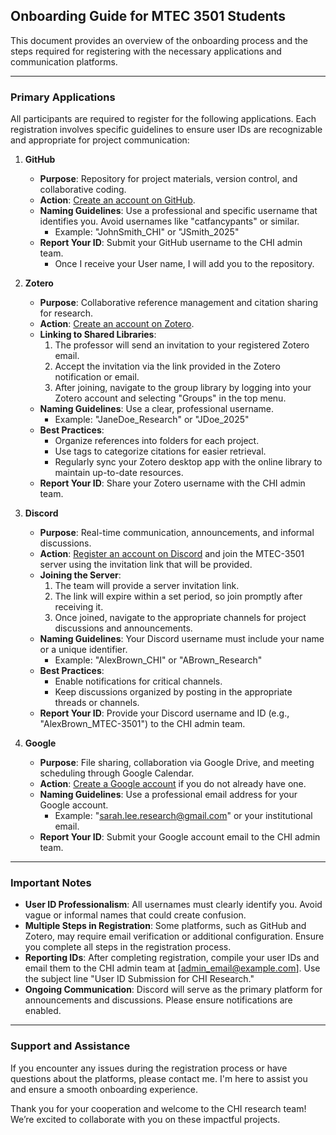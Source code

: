 ## **Onboarding Guide for MTEC 3501 Students**

This document provides an overview of the onboarding process and the steps required for registering with the necessary applications and communication platforms.

---


### **Primary Applications**
All  participants are required to register for the following applications. Each registration involves specific guidelines to ensure user IDs are recognizable and appropriate for project communication:

1. **GitHub**
   - **Purpose**: Repository for project materials, version control, and collaborative coding.
   - **Action**: [Create an account on GitHub](https://github.com/join).
   - **Naming Guidelines**: Use a professional and specific username that identifies you. Avoid usernames like "catfancypants" or similar.
     - Example: "JohnSmith_CHI" or "JSmith_2025"
   - **Report Your ID**: Submit your GitHub username to the CHI admin team.
     - Once I receive your User name, I will add you to the repository.  

2. **Zotero**
   - **Purpose**: Collaborative reference management and citation sharing for research.
   - **Action**: [Create an account on Zotero](https://www.zotero.org/user/register).
   - **Linking to Shared Libraries**:  
     1. The professor will send an invitation to your registered Zotero email.  
     2. Accept the invitation via the link provided in the Zotero notification or email.  
     3. After joining, navigate to the group library by logging into your Zotero account and selecting "Groups" in the top menu.  
   - **Naming Guidelines**: Use a clear, professional username.  
     - Example: "JaneDoe_Research" or "JDoe_2025"  
   - **Best Practices**:  
     - Organize references into folders for each project.  
     - Use tags to categorize citations for easier retrieval.  
     - Regularly sync your Zotero desktop app with the online library to maintain up-to-date resources.  
   - **Report Your ID**: Share your Zotero username with the CHI admin team.

3. **Discord**
   - **Purpose**: Real-time communication, announcements, and informal discussions.
   - **Action**: [Register an account on Discord](https://discord.com/register) and join the MTEC-3501 server using the invitation link that will be provided.
   - **Joining the  Server**:  
     1. The team will provide a server invitation link.  
     2. The link will expire within a set period, so join promptly after receiving it.  
     3. Once joined, navigate to the appropriate channels for project discussions and announcements.  
   - **Naming Guidelines**: Your Discord username must include your name or a unique identifier.  
     - Example: "AlexBrown_CHI" or "ABrown_Research"  
   - **Best Practices**:  
     - Enable notifications for critical channels.  
     - Keep discussions organized by posting in the appropriate threads or channels.  
   - **Report Your ID**: Provide your Discord username and ID (e.g., "AlexBrown_MTEC-3501") to the CHI admin team.

4. **Google**
   - **Purpose**: File sharing, collaboration via Google Drive, and meeting scheduling through Google Calendar.
   - **Action**: [Create a Google account](https://accounts.google.com/signup) if you do not already have one.
   - **Naming Guidelines**: Use a professional email address for your Google account.  
     - Example: "sarah.lee.research@gmail.com" or your institutional email.  
   - **Report Your ID**: Submit your Google account email to the CHI admin team.

---

### **Important Notes**
- **User ID Professionalism**: All usernames must clearly identify you. Avoid vague or informal names that could create confusion.
- **Multiple Steps in Registration**: Some platforms, such as GitHub and Zotero, may require email verification or additional configuration. Ensure you complete all steps in the registration process.
- **Reporting IDs**: After completing registration, compile your user IDs and email them to the CHI admin team at [admin_email@example.com]. Use the subject line "User ID Submission for CHI Research."
- **Ongoing Communication**: Discord will serve as the primary platform for announcements and discussions. Please ensure notifications are enabled.

---

### **Support and Assistance**
If you encounter any issues during the registration process or have questions about the platforms, please contact me. I'm here to assist you and ensure a smooth onboarding experience.

Thank you for your cooperation and welcome to the CHI research team! We’re excited to collaborate with you on these impactful projects.
